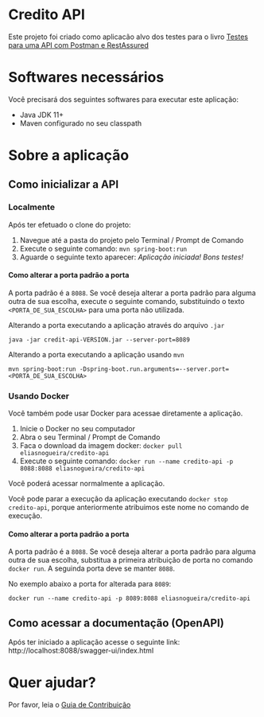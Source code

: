 # Credito API

Este projeto foi criado como aplicacão alvo dos testes para o livro [Testes para uma API com Postman e RestAssured](https://leanpub.com/testes-api-postman-rest-assured-v1)

# Softwares necessários

Você precisará dos seguintes softwares para executar este aplicação:
* Java JDK 11+
* Maven configurado no seu classpath

# Sobre a aplicação

## Como inicializar a API

### Localmente

Após ter efetuado o clone do projeto:
1. Navegue até a pasta do projeto pelo Terminal / Prompt de Comando
2. Execute o seguinte comando: `mvn spring-boot:run`
3. Aguarde o seguinte texto aparecer: _Aplicação iniciada! Bons testes!_

#### Como alterar a porta padrão a porta

A porta padrão é a `8088`.
Se você deseja alterar a porta padrão para alguma outra de sua escolha, execute o seguinte comando, substituindo
o texto `<PORTA_DE_SUA_ESCOLHA>` para uma porta não utilizada.

Alterando a porta executando a aplicação através do arquivo `.jar`
```shell
java -jar credit-api-VERSION.jar --server-port=8089
```

Alterando a porta executando a aplicação usando `mvn`
```shell
mvn spring-boot:run -Dspring-boot.run.arguments=--server.port=<PORTA_DE_SUA_ESCOLHA>
```

### Usando Docker

Você também pode usar Docker para acessae diretamente a aplicação.

1. Inicie o Docker no seu computador
2. Abra o seu Terminal / Prompt de Comando
3. Faca o download da imagem docker: `docker pull eliasnogueira/credito-api `
4. Execute o seguinte comando: `docker run --name credito-api -p 8088:8088 eliasnogueira/credito-api`

Você poderá acessar normalmente a aplicação.

Você pode parar a execução da aplicação executando `docker stop credito-api`, porque anteriormente atribuimos este nome 
no comando de execução.

#### Como alterar a porta padrão a porta

A porta padrão é a `8088`.
Se você deseja alterar a porta padrão para alguma outra de sua escolha, substitua a primeira atribuição de porta no 
comando `docker run`. A seguinda porta deve se manter `8088`.

No exemplo abaixo a porta for alterada para `8089`:

```
docker run --name credito-api -p 8089:8088 eliasnogueira/credito-api
```

## Como acessar a documentação (OpenAPI)
Após ter iniciado a aplicação acesse o seguinte link: http://localhost:8088/swagger-ui/index.html

# Quer ajudar?
Por favor, leia o [Guia de Contribuição](CONTRIBUTING.md)

